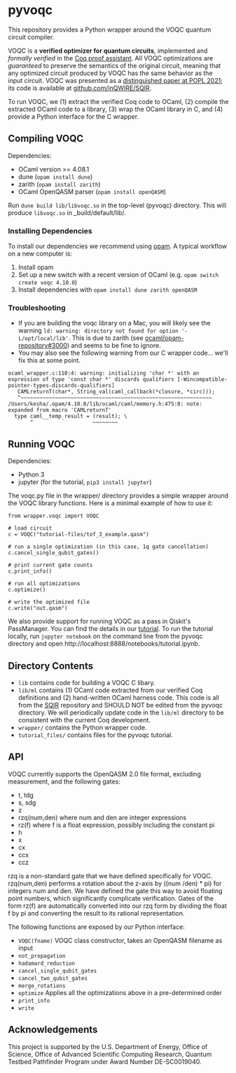 # pyvoqc

This repository provides a Python wrapper around the VOQC quantum circuit compiler.

VOQC is a **verified optimizer for quantum circuits**, implemented and *formally verified* in the [Coq proof assistant](https://coq.inria.fr/). All VOQC optimizations are *guaranteed* to preserve the semantics of the original circuit, meaning that any optimized circuit produced by VOQC has the same behavior as the input circuit. VOQC was presented as a [distinguished paper at POPL 2021](https://arxiv.org/abs/1912.02250); its code is available at [github.com/inQWIRE/SQIR](https://github.com/inQWIRE/SQIR).

To run VOQC, we (1) extract the verified Coq code to OCaml, (2) compile the extracted OCaml code to a library, (3) wrap the OCaml library in C, and (4) provide a Python interface for the C wrapper.

## Compiling VOQC

Dependencies:
  * OCaml version >= 4.08.1 
  * dune (`opam install dune`)
  * zarith (`opam install zarith`)
  * OCaml OpenQASM parser (`opam install openQASM`)

Run `dune build lib/libvoqc.so` in the top-level (pyvoqc) directory. This will produce `libvoqc.so` in _build/default/lib/.

### Installing Dependencies

To install our dependencies we recommend using [opam](https://opam.ocaml.org/doc/Install.html). A typical workflow on a new computer is:
1. Install opam
2. Set up a new switch with a recent version of OCaml (e.g. `opam switch create voqc 4.10.0`)
3. Install dependencies with `opam install dune zarith openQASM`

### Troubleshooting

* If you are building the voqc library on a Mac, you will likely see the warning `ld: warning: directory not found for option '-L/opt/local/lib'`. This is due to zarith (see [ocaml/opam-repository#3000](https://github.com/ocaml/opam-repository/issues/3000)) and seems to be fine to ignore.
* You may also see the following warning from our C wrapper code... we'll fix this at some point.
```
ocaml_wrapper.c:110:4: warning: initializing 'char *' with an expression of type 'const char *' discards qualifiers [-Wincompatible-pointer-types-discards-qualifiers]
   CAMLreturnT(char*, String_val(caml_callback(*closure, *circ)));
   ^~~~~~~~~~~~~~~~~~~~~~~~~~~~~~~~~~~~~~~~~~~~~~~~~~~~~~~~~~~~~~
/Users/kesha/.opam/4.10.0/lib/ocaml/caml/memory.h:475:8: note: expanded from macro 'CAMLreturnT'
  type caml__temp_result = (result); \
       ^                   ~~~~~~~~
```

## Running VOQC

Dependencies:
  * Python 3
  * jupyter (for the tutorial, `pip3 install jupyter`)

The voqc.py file in the wrapper/ directory provides a simple wrapper around the VOQC library functions. Here is a minimal example of how to use it:
```
from wrapper.voqc import VOQC

# load circuit
c = VOQC("tutorial-files/tof_3_example.qasm")

# run a single optimization (in this case, 1q gate cancellation)
c.cancel_single_qubit_gates()

# print current gate counts
c.print_info()

# run all optimizations
c.optimize()

# write the optimized file
c.write("out.qasm")
```

We also provide support for running VOQC as a pass in Qiskit's PassManager. You can find the details in our [tutorial](tutorial.ipynb). To run the tutorial locally, run `jupyter notebook` on the command line from the pyvoqc directory and open http://localhost:8888/notebooks/tutorial.ipynb.

## Directory Contents

* `lib` contains code for building a VOQC C libary.
* `lib/ml` contains (1)  OCaml code extracted from our verified Coq definitions and (2) hand-written OCaml harness code. This code is all from the [SQIR](https://github.com/inQWIRE/SQIR) repository and SHOULD NOT be edited from the pyvoqc directory. We will periodically update code in the `lib/ml` directory to be consistent with the current Coq development.
* `wrapper/` contains the Python wrapper code.
* `tutorial_files/` contains files for the pyvoqc tutorial.

## API

VOQC currently supports the OpenQASM 2.0 file format, excluding measurement, and the following gates:
* t, tdg
* s, sdg
* z
* rzq(num,den) where num and den are integer expressions
* rz(f) where f is a float expression, possibly including the constant pi
* h
* x
* cx
* ccx
* ccz

rzq is a non-standard gate that we have defined specifically for VOQC. rzq(num,den) performs a rotation about the z-axis by ((num /den) * pi) for integers num and den. We have defined the gate this way to avoid floating point numbers, which significantly complicate verification. Gates of the form rz(f) are automatically converted into our rzq form by dividing the float f by pi and converting the result to its rational representation.

The following functions are exposed by our Python interface:
* `VOQC(fname)` VOQC class constructor, takes an OpenQASM filename as input
* `not_propagation` 
* `hadamard_reduction`
* `cancel_single_qubit_gates`
* `cancel_two_qubit_gates`
* `merge_rotations`
* `optimize` Applies all the optimizations above in a pre-determined order
* `print_info`
* `write`

## Acknowledgements

This project is supported by the U.S. Department of Energy, Office of Science, Office of Advanced Scientific Computing Research, Quantum Testbed Pathfinder Program under Award Number DE-SC0019040.
